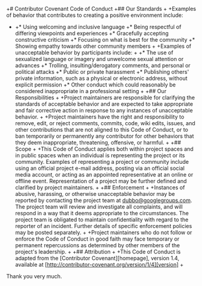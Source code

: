 +\# Contributor Covenant Code of Conduct +\#\# Our Standards + +Examples
of behavior that contributes to creating a positive environment include:
+ +\* Using welcoming and inclusive language +\* Being respectful of
differing viewpoints and experiences +\* Gracefully accepting
constructive criticism +\* Focusing on what is best for the community
+\* Showing empathy towards other community members + +Examples of
unacceptable behavior by participants include: + +\* The use of
sexualized language or imagery and unwelcome sexual attention or
advances +\* Trolling, insulting/derogatory comments, and personal or
political attacks +\* Public or private harassment +\* Publishing
others' private information, such as a physical or electronic address,
without explicit permission +\* Other conduct which could reasonably be
considered inappropriate in a professional setting + +\#\# Our
Responsibilities + +Project maintainers are responsible for clarifying
the standards of acceptable behavior and are expected to take
appropriate and fair corrective action in response to any instances of
unacceptable behavior. + +Project maintainers have the right and
responsibility to remove, edit, or reject comments, commits, code, wiki
edits, issues, and other contributions that are not aligned to this Code
of Conduct, or to ban temporarily or permanently any contributor for
other behaviors that they deem inappropriate, threatening, offensive, or
harmful. + +\#\# Scope + +This Code of Conduct applies both within
project spaces and in public spaces when an individual is representing
the project or its community. Examples of representing a project or
community include using an official project e-mail address, posting via
an official social media account, or acting as an appointed
representative at an online or offline event. Representation of a
project may be further defined and clarified by project maintainers. +
+\#\# Enforcement + +Instances of abusive, harassing, or otherwise
unacceptable behavior may be reported by contacting the project team at
dubbo@googlegroups.com. The project team will review and investigate all
complaints, and will respond in a way that it deems appropriate to the
circumstances. The project team is obligated to maintain confidentiality
with regard to the reporter of an incident. Further details of specific
enforcement policies may be posted separately. + +Project maintainers
who do not follow or enforce the Code of Conduct in good faith may face
temporary or permanent repercussions as determined by other members of
the project's leadership. + +\#\# Attribution + +This Code of Conduct is
adapted from the [Contributor Covenant][homepage], version 1.4,
available at [http://contributor-covenant.org/version/1/4][version] +

Thank you very much.
